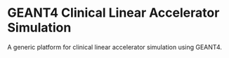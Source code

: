 # GEANT4 Clinical Linear Accelerator Simulation 

A generic platform for clinical linear accelerator simulation using GEANT4. 

